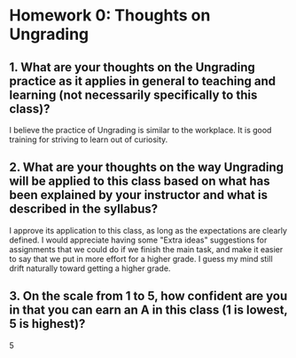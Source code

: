 # Homework 0: Thoughts on Ungrading

## 1. What are your thoughts on the Ungrading practice as it applies in general to teaching and learning (not necessarily specifically to this class)?

I believe the practice of Ungrading is similar to the workplace. It is good training for striving to learn out of curiosity.

## 2. What are your thoughts on the way Ungrading will be applied to this class based on what has been explained by your instructor and what is described in the syllabus?

I approve its application to this class, as long as the expectations are clearly defined. I would appreciate having some "Extra ideas" suggestions for assignments that we could do if we finish the main task, and make it easier to say that we put in more effort for a higher grade. I guess my mind still drift naturally toward getting a higher grade.

## 3. On the scale from 1 to 5, how confident are you in that you can earn an A in this class (1 is lowest, 5 is highest)?

5